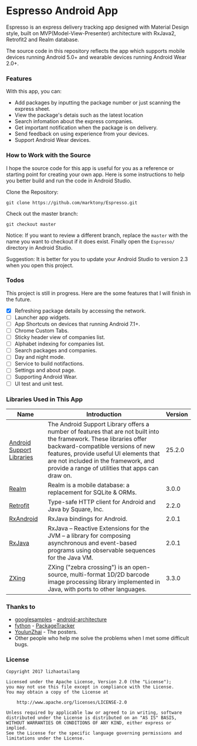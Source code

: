 # Espresso Android App
Espresso is an express delivery tracking app designed with Material Design style, built on MVP(Model-View-Presenter) architecture with RxJava2, Retrofit2 and Realm database.

The source code in this repository reflects the app which supports mobile devices running Android 5.0+ and wearable devices running Android Wear 2.0+.

### Features
With this app, you can:

+ Add packages by inputting the package number or just scanning the express sheet.
+ View the package's detais such as the latest location
+ Search infomation about the express companies.
+ Get important notification when the package is on delivery.
+ Send feedback on using experience from your devices.
+ Support Android Wear devices.

### How to Work with the Source
I hope the source code for this app is useful for you as a reference or starting point for creating your own app. Here is some instructions to help you better build and run the code in Android Studio.

Clone the Repository:

```
git clone https://github.com/marktony/Espresso.git
```

Check out the master branch:

```
git checkout master
```

Notice: If you want to review a different branch, replace the `master` with the name you want to checkout if it does exist. Finally open the `Espresso/` directory in Android Studio.

Suggestion: It is better for you to update your Android Studio to version 2.3 when you open this project.

### Todos
This project is still in progress. Here are the some features that I will finish in the future.

- [x] Refreshing package details by accessing the network.
- [ ] Launcher app widgets.
- [ ] App Shortcuts on devices that running Android 7.1+.
- [ ] Chrome Custom Tabs.
- [ ] Sticky header view of companies list.
- [ ] Alphabet indexing for companies list.
- [ ] Search packages and companies.
- [ ] Day and night mode.
- [ ] Service to build notifactions.
- [ ] Settings and about page.
- [ ] Supporting Android Wear.
- [ ] UI test and unit test.

### Libraries Used in This App
Name | Introduction | Version
----- | ------ | ---
[Android Support Libraries](https://developer.android.com/topic/libraries/support-library/index.html) | The Android Support Library offers a number of features that are not built into the framework. These libraries offer backward-compatible versions of new features, provide useful UI elements that are not included in the framework, and provide a range of utilities that apps can draw on. | 25.2.0
[Realm](https://github.com/realm/realm-java) | Realm is a mobile database: a replacement for SQLite & ORMs. | 3.0.0
[Retrofit](https://github.com/square/retrofit) | Type-safe HTTP client for Android and Java by Square, Inc. | 2.2.0
[RxAndroid](https://github.com/ReactiveX/RxAndroid) | RxJava bindings for Android. | 2.0.1
[RxJava](https://github.com/ReactiveX/RxJava) | RxJava – Reactive Extensions for the JVM – a library for composing asynchronous and event-based programs using observable sequences for the Java VM. | 2.0.1
[ZXing](https://github.com/zxing/zxing) | ZXing ("zebra crossing") is an open-source, multi-format 1D/2D barcode image processing library implemented in Java, with ports to other languages. | 3.3.0

### Thanks to
+ [googlesamples](https://github.com/googlesamples) - [android-architecture](https://github.com/googlesamples/android-architecture)
+ [fython](https://github.com/fython) - [PackageTracker](https://github.com/fython/PackageTracker)
+ [YoulunZhai](https://plus.google.com/+YoulunZhai) - The posters.
+ Other people who help me solve the problems when I met some difficult bugs.

### License
```
Copyright 2017 lizhaotailang

Licensed under the Apache License, Version 2.0 (the "License");
you may not use this file except in compliance with the License.
You may obtain a copy of the License at

    http://www.apache.org/licenses/LICENSE-2.0

Unless required by applicable law or agreed to in writing, software
distributed under the License is distributed on an "AS IS" BASIS,
WITHOUT WARRANTIES OR CONDITIONS OF ANY KIND, either express or implied.
See the License for the specific language governing permissions and
limitations under the License.
```
